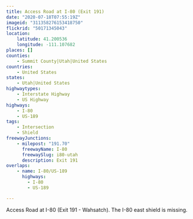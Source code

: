 ```yaml
---
title: Access Road at I-80 (Exit 191)
date: "2020-07-18T07:55:19Z"
imageid: "311358276153418750"
flickrid: "50171345043"
location:
    latitude: 41.200536
    longitude: -111.107682
places: []
counties:
    - Summit County|Utah|United States
countries:
    - United States
states:
    - Utah|United States
highwaytypes:
    - Interstate Highway
    - US Highway
highways:
    - I-80
    - US-189
tags:
    - Intersection
    - Shield
freewayJunctions:
    - milepost: "191.70"
      freewayName: I-80
      freewaySlug: i80-utah
      description: Exit 191
overlaps:
    - name: I-80/US-189
      highways:
        - I-80
        - US-189

---
```

Access Road at I-80 (Exit 191 - Wahsatch).  The I-80 east shield is missing.